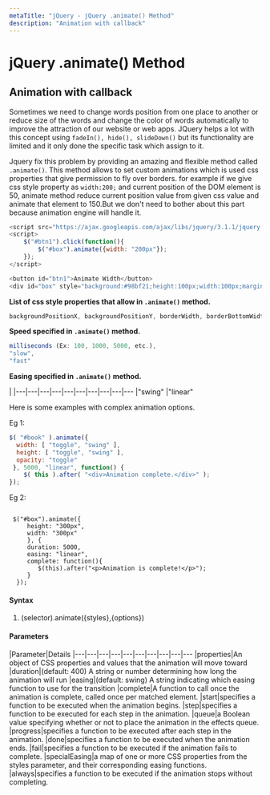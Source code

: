 ```yaml
---
metaTitle: "jQuery - jQuery .animate() Method"
description: "Animation with callback"
---
```


# jQuery .animate() Method



## Animation with callback


Sometimes we need to change words position from one place to another or reduce size of the words and change the color of words automatically to improve the attraction of our website or web apps. JQuery helps a lot with this concept using `fadeIn(), hide(), slideDown()` but its functionality are limited and it only done the specific task which assign to it.

Jquery fix this problem by providing an amazing and flexible method called `.animate()`. This method allows to set custom animations which is used css properties that give permission to fly over borders. for example if we give css style property as `width:200;` and current position of the DOM element is 50, animate method reduce current position value from given css value and animate that element to 150.But we don't need to bother about this part because animation engine will handle it.

```js
<script src="https://ajax.googleapis.com/ajax/libs/jquery/3.1.1/jquery.min.js"></script>
<script>
    $("#btn1").click(function(){
        $("#box").animate({width: "200px"});
    });
</script>

<button id="btn1">Animate Width</button>
<div id="box" style="background:#98bf21;height:100px;width:100px;margin:6px;"></div>

```

**List of css style properties that allow in `.animate()` method.**

```js
backgroundPositionX, backgroundPositionY, borderWidth, borderBottomWidth, borderLeftWidth, borderRightWidth, borderTopWidth, borderSpacing, margin, marginBottom, marginLeft, marginRight, marginTop, outlineWidth, padding, paddingBottom, paddingLeft, paddingRight, paddingTop, height, width, maxHeight, maxWidth, minHeight, minWidth, fontSize, bottom, left, right, top, letterSpacing,  wordSpacing, lineHeight, textIndent, 

```

**Speed specified in `.animate()` method.**

```js
milliseconds (Ex: 100, 1000, 5000, etc.), 
"slow", 
"fast"

```

**Easing specified in `.animate()` method.**

|
|---|---|---|---|---|---|---|---|---|---
|"swing"
|"linear"

Here is some examples with complex animation options.

Eg 1:

```js
$( "#book" ).animate({
  width: [ "toggle", "swing" ],
  height: [ "toggle", "swing" ],
  opacity: "toggle"
 }, 5000, "linear", function() {
    $( this ).after( "<div>Animation complete.</div>" );
});

```

Eg 2:

```

 $("#box").animate({
     height: "300px",
     width: "300px"
     }, {
     duration: 5000,
     easing: "linear",
     complete: function(){
        $(this).after("<p>Animation is complete!</p>");
     }
  });

```



#### Syntax


1. (selector).animate({styles},{options})



#### Parameters


|Parameter|Details
|---|---|---|---|---|---|---|---|---|---
|properties|An object of CSS properties and values that the animation will move toward
|duration|(default: 400) A string or number determining how long the animation will run
|easing|(default: swing) A string indicating which easing function to use for the transition
|complete|A function to call once the animation is complete, called once per matched element.
|start|specifies a function to be executed when the animation begins.
|step|specifies a function to be executed for each step in the animation.
|queue|a Boolean value specifying whether or not to place the animation in the effects queue.
|progress|specifies a function to be executed after each step in the animation.
|done|specifies a function to be executed when the animation ends.
|fail|specifies a function to be executed if the animation fails to complete.
|specialEasing|a map of one or more CSS properties from the styles parameter, and their corresponding easing functions.
|always|specifies a function to be executed if the animation stops without completing.

